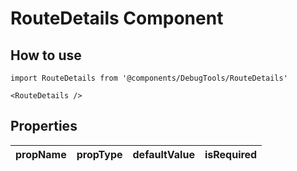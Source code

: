 # RouteDetails Component

## How to use

```
import RouteDetails from '@components/DebugTools/RouteDetails'
```

```
<RouteDetails />
```

## Properties

| propName | propType | defaultValue | isRequired |
| - | - | - | - |
